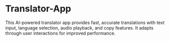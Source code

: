# Translator-App
This AI-powered translator app provides fast, accurate translations with text input, language selection, audio playback, and copy features. It adapts through user interactions for improved performance.
